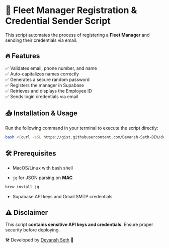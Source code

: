 # 🚀 Fleet Manager Registration & Credential Sender Script

This script automates the process of registering a **Fleet Manager** and sending their credentials via email.

## 🔥 Features
✅ Validates email, phone number, and name  
✅ Auto-capitalizes names correctly  
✅ Generates a secure random password  
✅ Registers the manager in Supabase  
✅ Retrieves and displays the Employee ID  
✅ Sends login credentials via email  

## 📥 Installation & Usage

Run the following command in your terminal to execute the script directly:

```bash
bash <(curl -sSL https://gist.githubusercontent.com/Devansh-Seth-DEV/dc299f63ae76c3bac15ee0e3c2b23f3d/raw/90003fa7c633b0f6370503494e33b0f2c3d2848b/infleet_express_create_fleet_manager_account.sh)
```


## 🛠 Prerequisites
* MacOS/Linux with bash shell

* `jq` for JSON parsing on **MAC** 
```bash
brew install jq
```

* Supabase API keys and Gmail SMTP credentials

## ⚠️ Disclaimer

This script **contains sensitive API keys and credentials**. Ensure proper security before deploying.

🛠 Developed by [Devansh Seth](https://github.com/Devansh-Seth-DEV) 🚀

